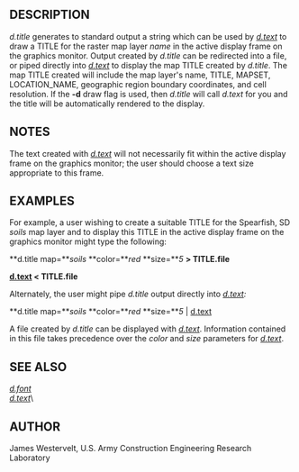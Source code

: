 ## DESCRIPTION

*d.title* generates to standard output a string which can be used by
*[d.text](d.text.html)* to draw a TITLE for the raster map layer *name*
in the active display frame on the graphics monitor. Output created by
*d.title* can be redirected into a file, or piped directly into
*[d.text](d.text.html)* to display the map TITLE created by *d.title*.
The map TITLE created will include the map layer\'s name, TITLE, MAPSET,
LOCATION_NAME, geographic region boundary coordinates, and cell
resolution. If the **-d** draw flag is used, then *d.title* will call
*d.text* for you and the title will be automatically rendered to the
display.

## NOTES

The text created with *[d.text](d.text.html)* will not necessarily fit
within the active display frame on the graphics monitor; the user should
choose a text size appropriate to this frame.

## EXAMPLES

For example, a user wishing to create a suitable TITLE for the
Spearfish, SD *soils* map layer and to display this TITLE in the active
display frame on the graphics monitor might type the following:

**d.title map=***soils* **color=***red* **size=***5* **\> TITLE.file**

**[d.text](d.text.html) \< TITLE.file**

Alternately, the user might pipe *d.title* output directly into
*[d.text](d.text.html):*

**d.title map=***soils* **color=***red* **size=***5* \|
[d.text](d.text.html)

A file created by *d.title* can be displayed with
*[d.text](d.text.html)*. Information contained in this file takes
precedence over the *color* and *size* parameters for
*[d.text](d.text.html)*.

## SEE ALSO

*[d.font](d.font.html)*\
*[d.text](d.text.html)*\

## AUTHOR

James Westervelt, U.S. Army Construction Engineering Research Laboratory
